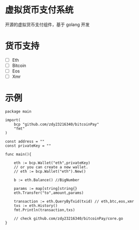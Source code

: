 # 虚拟货币支付系统
开源的虚拟货币支付组件，基于 golang 开发

# 货币支持
- [ ] Eth
- [ ] Bitcoin
- [ ] Eos
- [ ] Xmr

# 示例
``` golang
package main

import(
    bcp "github.com/zdy23216340/bitcoinPay"
    "fmt"
)

const address = ""
const privateKey = ""

func main(){

	eth := bcp.Wallet("eth",privateKey)
	// or you can create a new wallet.
	// eth := bcp.Wallet("eth").New()

    b := eth.Balance() //BigNumber 

	params := map[string]string{}
	eth.Transfer("to",amount,params)

    transaction := eth.QueryByTxid(txid) // eth,btc,eos,xmr
    txs := eth.History()
	fmt.Println(transaction,txs)

	// check github.com/zdy23216340/bitcoinPay/core.go
}
```
